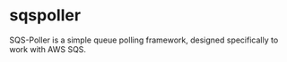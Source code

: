 # sqspoller
SQS-Poller is a simple queue polling framework, designed specifically to work with AWS SQS.
